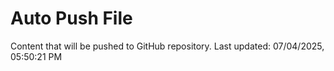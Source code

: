 # Auto Push File

Content that will be pushed to GitHub repository.
Last updated: 07/04/2025, 05:50:21 PM